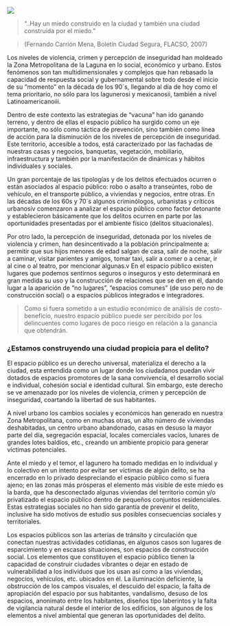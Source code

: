 
<span class="contenido-imagen-previa"><img class="img-responsive" src="prevencion-delito-espacio-publico/imagen.jpg"></span>

> “..Hay un miedo construido en la ciudad y también una ciudad construida por el miedo.”

> (Fernando Carrión Mena, Boletín Ciudad Segura, FLACSO, 2007)

Los niveles de violencia, crimen y percepción de inseguridad han moldeado la Zona Metropolitana de la Laguna en lo social, económico y urbano. Estos fenómenos son tan multidimensionales y complejos que han rebasado la capacidad de respuesta social y gubernamental sobre todo desde el inicio de  su “momento” en la década de los 90´s, llegando al día de hoy como el tema prioritario, no sólo para los lagunerosi y mexicanosii, también a nivel Latinoamericanoiii.

Dentro de este contexto las estrategias de “vacuna” han ido ganando terreno, y dentro de ellas el espacio público ha surgido como un eje importante, no sólo como táctica de prevención, sino también como línea de acción para la disminución de los niveles de percepción de inseguridad. Este territorio, accesible a todos, está caracterizado por las fachadas de nuestras casas y negocios, banquetas, vegetación, mobiliario, infraestructura y también por la manifestación de dinámicas y hábitos individuales y sociales.

Un gran porcentaje de las tipologías y de los delitos efectuados ocurren o están asociados al espacio público: robo o asalto a transeúntes, robo de vehículo, en el transporte público, a viviendas y negocios, entre otras. En las décadas de los 60s y 70´s algunos criminólogos, urbanistas y críticos urbanosiv comenzaron a analizar el espacio público como factor detonante y establecieron básicamente que los delitos ocurren en parte por las oportunidades presentadas por el ambiente físico (delitos situacionales).

Por otro lado, la percepción de inseguridad, detonada por los niveles de violencia y crimen, han desincentivado a la población principalmente a: permitir que sus hijos menores de edad salgan de casa, salir de noche, salir a caminar, visitar parientes y amigos, tomar taxi, salir a comer o a cenar, ir al cine o al teatro, por mencionar algunas.v En el espacio público existen lugares que podemos sentirnos seguros o inseguros y esto determinará en gran medida su uso y la construcción de relaciones que se den en él, dando lugar a la aparición de “no lugares”, “espacios comunes” (de uso pero no de construcción social)  o a espacios públicos integrados e integradores.

> Como si fuera sometido a un estudio económico de análisis de costo-beneficio, nuestro espacio público puede ser  percibido por los delincuentes como lugares de poco riesgo en relación a la ganancia que obtendrán.

### ¿Estamos construyendo una ciudad propicia para el delito?

El espacio público es un derecho universal, materializa el derecho a la ciudad, esta entendida como un lugar donde los ciudadanos puedan vivir dotados de espacios promotores de la sana convivencia, el desarrollo social e individual, cohesión social e identidad cultural. Sin embargo, este derecho se ve amenazado por los niveles de violencia, crimen y percepción de inseguridad, coartando la libertad de sus habitantes.

A nivel urbano los cambios sociales y económicos han generado en nuestra Zona Metropolitana, como en muchas otras, un alto número de viviendas deshabitadas, un centro urbano abandonado, casas en desuso la mayor parte del día, segregación espacial, locales comerciales vacíos, lunares de grandes lotes baldíos, etc., creando un ambiente propicio para generar víctimas potenciales.

Ante el miedo y el temor, el lagunero ha tomado medidas en lo individual y lo colectivo en un intento por evitar ser víctimas de algún delito, se ha encerrado en lo privado despreciando el espacio público como si fuera ajeno; en las zonas más prósperas el elemento más visible de este miedo es la barda, que ha desconectado algunas viviendas del territorio común y/o privatizado el espacio público dentro de pequeños conjuntos residenciales. Estas estrategias sociales no han sido garantía de prevenir el delito, inclusive ha sido motivos de estudio sus posibles consecuencias sociales y territoriales.

Los espacios públicos son las arterias de tránsito y circulación que conectan nuestras actividades cotidianas, en algunos casos son lugares de esparcimiento y en escasas situaciones, son espacios de construcción social. Los elementos que constituyen el espacio público tienen la capacidad de construir ciudades vibrantes o dejar en estado de vulnerabilidad a los individuos que los usan así como a las viviendas, negocios, vehículos, etc. ubicados en él. La  iluminación deficiente, la obstrucción de los campos visuales, el descuido del espacio, la falta de apropiación del espacio por sus habitantes, vandalismo, desuso de los espacios, anonimato entre los habitantes, diseños tipo laberintos y la  falta de vigilancia natural desde el interior de los edificios, son algunos de los elementos a nivel ambiental que generan las oportunidades del delito.
